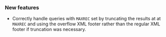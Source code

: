 ### New features

- Correctly handle queries with `MAXREC` set by truncating the results at at `MAXREC` and using the overflow XML footer rather than the regular XML footer if truncation was necessary.
